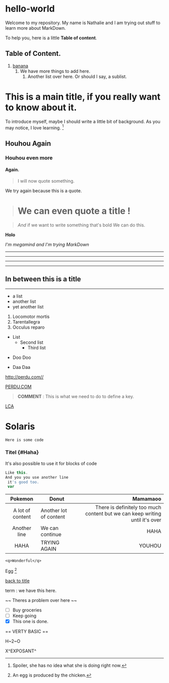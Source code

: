 # hello-world
Welcome to my repository. My name is Nathalie and I am trying out stuff to learn more about MarkDown.

To help you, here is a little **Table of content**. 
## Table of Content.
1. [banana](#Solaris)
    1. We have more things to add here. 
        1. Another list over here. Or should I say, a sublist.

# This is a main title, if you really want to know about it.
To introduce myself, maybe I should write a little bit of background. As you may notice, I love learning. 
[^2]

[^2]: Spoiler, she has no idea what she is doing right now.

## Houhou Again

### Houhou even more

#### Again.

> I will now quote something.

We try again because this is a quote. 
 > # We can even quote a title ! 

 > *And* if we want to write something that's bold We can do this. 

 **Holo**

 *I'm megamind and I'm trying MarkDown*

 ---
 ***
 ___
 ___
 ## In between this is a title
 ___

- a list
- another list
- yet another list

1. Locomotor mortis
2. Tarentallegra
3. Occulus reparo

-  List
    - Second list  
        - Third list

* Doo Doo
+ Daa Daa

<http://perdu.com//>

[PERDU.COM](http://perdu.com/)

> **COMMENT** : This is what we need to do to define a key.

[1]: http://perdu.com/

[LCA][1]

# Solaris

`Here is some code`

### Titel {#Haha}
 
It's also possible to use it for blocks of code 

``` javascript
Like this. 
And you you use another line
 it's good too.
 var 
```

| Pokemon          | Donut                  | Mamamaoo                                                                     |
| :--------------: | -----------------------| ---------------------------------------------------------------------------: |
| A lot of content | Another lot of content | There is definitely too much content but we can keep writing until it's over | 
| Another line     | We can continue        | HAHA                                                                         |
| HAHA             |           TRYING AGAIN | YOUHOU                                                                       |

`<q>Wonderful</q>`

Egg
[^1]

[^1]:An egg is produced by the chicken.


[back to title](#Haha)

term
: we have this here.

~~ Theres a  problem over here ~~

- [ ] Buy groceries
- [ ] Keep going
- [X] This one is done.

== VERTY BASIC ==

H~2~O

X^EXPOSANT^